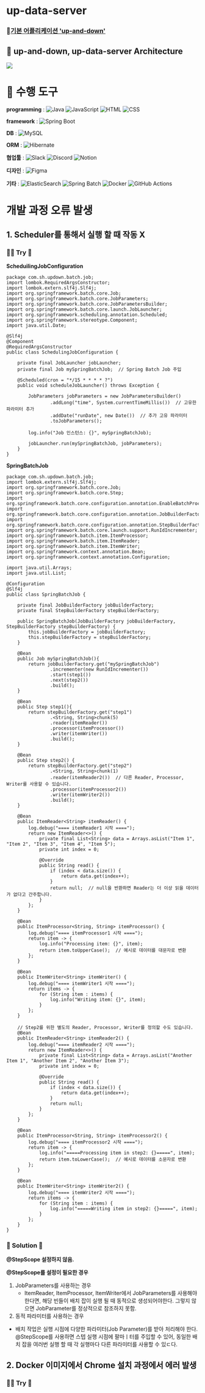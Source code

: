 # up-data-server 
### 🚀[기본 어플리케이션 'up-and-down'](https://github.com/ssg-java3-240304/up-and-down)

## 👀 up-and-down, up-data-server Architecture
![](https://kr.object.ncloudstorage.com/up-bucket/Wiki/%EC%8A%A4%ED%81%AC%EB%A6%B0%EC%83%B7%202024-08-29%20%EC%98%A4%ED%9B%84%205.42.30.png)

# 🔧 수행 도구

**programming** : ![Java](https://img.shields.io/badge/java-%23ED8B00.svg?style=for-the-badge&logo=openjdk&logoColor=white)
![JavaScript](https://img.shields.io/badge/javascript-%23323330.svg?style=for-the-badge&logo=javascript&logoColor=%23F7DF1E)
![HTML](https://img.shields.io/badge/HTML5-E34F26?style=for-the-badge&logo=html5&logoColor=white)
![CSS](https://img.shields.io/badge/CSS3-1572B6?style=for-the-badge&logo=css3&logoColor=white)

**framework** :
![Spring Boot](https://img.shields.io/badge/springboot-6DB33F?style=for-the-badge&logo=springboot&logoColor=white)

**DB** : 
![MySQL](https://img.shields.io/badge/mysql-4479A1.svg?style=for-the-badge&logo=mysql&logoColor=white)

**ORM** :
![Hibernate](https://img.shields.io/badge/Hibernate-59666C?style=for-the-badge&logo=Hibernate&logoColor=white)

**협업툴** : 
![Slack](https://img.shields.io/badge/slack-%234A154B.svg?style=for-the-badge&logo=slack&logoColor=white)
![Discord](https://img.shields.io/badge/Discord-%235865F2.svg?style=for-the-badge&logo=discord&logoColor=white)
![Notion](https://img.shields.io/badge/Notion-%23000000.svg?style=for-the-badge&logo=notion&logoColor=white)

**디자인** :
![Figma](https://img.shields.io/badge/figma-%23F24E1E.svg?style=for-the-badge&logo=figma&logoColor=white)

**기타** : ![ElasticSearch](https://img.shields.io/badge/-ElasticSearch-005571?style=for-the-badge&logo=elasticsearch)
![Spring Batch](https://img.shields.io/badge/Spring%20Batch-6DB33F?style=for-the-badge&logo=spring&logoColor=white)
![Docker](https://img.shields.io/badge/docker-%230db7ed.svg?style=for-the-badge&logo=docker&logoColor=white)
![GitHub Actions](https://img.shields.io/badge/github%20actions-%232671E5.svg?style=for-the-badge&logo=githubactions&logoColor=white)


# 개발 과정 오류 발생

## 1. Scheduler를 통해서 실행 할 때 작동 X


### 🏃‍♀️ Try 🏃

**ScheduilingJobConfiguration**
```
package com.sh.updown.batch.job;
import lombok.RequiredArgsConstructor;
import lombok.extern.slf4j.Slf4j;
import org.springframework.batch.core.Job;
import org.springframework.batch.core.JobParameters;
import org.springframework.batch.core.JobParametersBuilder;
import org.springframework.batch.core.launch.JobLauncher;
import org.springframework.scheduling.annotation.Scheduled;
import org.springframework.stereotype.Component;
import java.util.Date;

@Slf4j
@Component
@RequiredArgsConstructor
public class SchedulingJobConfiguration {

    private final JobLauncher jobLauncher;
    private final Job mySpringBatchJob;  // Spring Batch Job 주입

    @Scheduled(cron = "*/15 * * * * ?")
    public void scheduleJobLauncher() throws Exception {

        JobParameters jobParameters = new JobParametersBuilder()
                .addLong("time", System.currentTimeMillis())  // 고유한 파라미터 추가
                .addDate("runDate", new Date())  // 추가 고유 파라미터
                .toJobParameters();

        log.info("Job 인스턴스: {}", mySpringBatchJob);

        jobLauncher.run(mySpringBatchJob, jobParameters);
    }
}
```
**SpringBatchJob**

    package com.sh.updown.batch.job;
    import lombok.extern.slf4j.Slf4j;
    import org.springframework.batch.core.Job;
    import org.springframework.batch.core.Step;
    import org.springframework.batch.core.configuration.annotation.EnableBatchProcessing;
    import org.springframework.batch.core.configuration.annotation.JobBuilderFactory;
    import org.springframework.batch.core.configuration.annotation.StepBuilderFactory;
    import org.springframework.batch.core.launch.support.RunIdIncrementer;
    import org.springframework.batch.item.ItemProcessor;
    import org.springframework.batch.item.ItemReader;
    import org.springframework.batch.item.ItemWriter;
    import org.springframework.context.annotation.Bean;
    import org.springframework.context.annotation.Configuration;
    
    import java.util.Arrays;
    import java.util.List;
    
    @Configuration
    @Slf4j
    public class SpringBatchJob {
    
        private final JobBuilderFactory jobBuilderFactory;
        private final StepBuilderFactory stepBuilderFactory;
    
        public SpringBatchJob(JobBuilderFactory jobBuilderFactory, StepBuilderFactory stepBuilderFactory) {
            this.jobBuilderFactory = jobBuilderFactory;
            this.stepBuilderFactory = stepBuilderFactory;
        }
    
        @Bean
        public Job mySpringBatchJob(){
            return jobBuilderFactory.get("mySpringBatchJob")
                    .incrementer(new RunIdIncrementer())
                    .start(step1())
                    .next(step2())
                    .build();
        }
    
        @Bean
        public Step step1(){
            return stepBuilderFactory.get("step1")
                    .<String, String>chunk(5)
                    .reader(itemReader())
                    .processor(itemProcessor())
                    .writer(itemWriter())
                    .build();
        }
    
        @Bean
        public Step step2() {
            return stepBuilderFactory.get("step2")
                    .<String, String>chunk(1)
                    .reader(itemReader2())  // 다른 Reader, Processor, Writer를 사용할 수 있습니다.
                    .processor(itemProcessor2())
                    .writer(itemWriter2())
                    .build();
        }
    
        @Bean
        public ItemReader<String> itemReader() {
            log.debug("==== itemReader1 시작 ====");
            return new ItemReader<>() {
                private final List<String> data = Arrays.asList("Item 1", "Item 2", "Item 3", "Item 4", "Item 5");
                private int index = 0;
    
                @Override
                public String read() {
                    if (index < data.size()) {
                        return data.get(index++);
                    }
                    return null;  // null을 반환하면 Reader는 더 이상 읽을 데이터가 없다고 간주합니다.
                }
            };
        }
    
        @Bean
        public ItemProcessor<String, String> itemProcessor() {
            log.debug("==== itemProcessor1 시작 ====");
            return item -> {
                log.info("Processing item: {}", item);
                return item.toUpperCase();  // 예시로 데이터를 대문자로 변환
            };
        }
    
        @Bean
        public ItemWriter<String> itemWriter() {
            log.debug("==== itemWriter1 시작 ====");
            return items -> {
                for (String item : items) {
                    log.info("Writing item: {}", item);
                }
            };
        }
    
        // Step2를 위한 별도의 Reader, Processor, Writer를 정의할 수도 있습니다.
        @Bean
        public ItemReader<String> itemReader2() {
            log.debug("==== itemReader2 시작 ====");
            return new ItemReader<>() {
                private final List<String> data = Arrays.asList("Another Item 1", "Another Item 2", "Another Item 3");
                private int index = 0;
    
                @Override
                public String read() {
                    if (index < data.size()) {
                        return data.get(index++);
                    }
                    return null;
                }
            };
        }
    
        @Bean
        public ItemProcessor<String, String> itemProcessor2() {
            log.debug("==== itemProcessor2 시작 ====");
            return item -> {
                log.info("=====Processing item in step2: {}=====", item);
                return item.toLowerCase();  // 예시로 데이터를 소문자로 변환
            };
        }
    
        @Bean
        public ItemWriter<String> itemWriter2() {
            log.debug("==== itemWriter2 시작 ====");
            return items -> {
                for (String item : items) {
                    log.info("=====Writing item in step2: {}=====", item);
                }
            };
        }
    }

### 🏁 Solution 🏁
**@StepScope 설정하지 않음.**

**@StepScope를 설정이 필요한 경우**
1. JobParameters를 사용하는 경우
   - ItemReader, ItemProcessor, ItemWriter에서 JobParameters를 사용해야 한다면, 해당 빈들이 배치 잡이 실행 될 때 동적으로 생성되어야한다. 그렇지 않으면 JobParameter를 정상적으로 참조하지 못함.
2. 동적 파라미터를 사용하는 경우
  - 배치 작업은 실행 시점에 다양한 파라미터(Job Parameter)를 받아 처리해야 한다. @StepScope를 사용하면 스텝 실행 시점에 팔마ㅣ터를 주입할 수 있어, 동일한 배치 잡을 여러번 실행 할 때 각 실행마다 다른 파라미터를 사용할 수 있ㄷ다.

## 2. Docker 이미지에서 Chrome 설치 과정에서 에러 발생 

### 🏃‍♀️ Try 🏃

